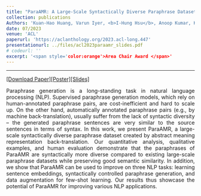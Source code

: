 ```yaml
---
title: "ParaAMR: A Large-Scale Syntactically Diverse Paraphrase Dataset by AMR Back-Translation"
collection: publications
Authors: 'Kuan-Hao Huang, Varun Iyer, <b>I-Hung Hsu</b>, Anoop Kumar, Kai-Wei Chang, and Aram Galstyan.'
date: 07/2023
venue: 'ACL'
paperurl: 'https://aclanthology.org/2023.acl-long.447'
presentationurl: ../files/acl2023paraamr_slides.pdf
# codeurl: ''
excerpt: '<span style='color:orange'>Area Chair Award </span>'
---
```

---
<a href='https://aclanthology.org/2023.acl-long.447' target="_blank">[Download Paper]</a><a href='../../files/acl2023paraamr_poster.pdf' target="_blank">[Poster]</a><a href='../../files/acl2023paraamr_slides.pdf' target="_blank">[Slides]</a>

<p align="justify">
Paraphrase generation is a long-standing task in natural language processing (NLP). Supervised paraphrase generation models, which rely on human-annotated paraphrase pairs, are cost-inefficient and hard to scale up. On the other hand, automatically annotated paraphrase pairs (e.g., by machine back-translation), usually suffer from the lack of syntactic diversity – the generated paraphrase sentences are very similar to the source sentences in terms of syntax. In this work, we present ParaAMR, a large-scale syntactically diverse paraphrase dataset created by abstract meaning representation back-translation. Our quantitative analysis, qualitative examples, and human evaluation demonstrate that the paraphrases of ParaAMR are syntactically more diverse compared to existing large-scale paraphrase datasets while preserving good semantic similarity. In addition, we show that ParaAMR can be used to improve on three NLP tasks: learning sentence embeddings, syntactically controlled paraphrase generation, and data augmentation for few-shot learning. Our results thus showcase the potential of ParaAMR for improving various NLP applications.
</p>